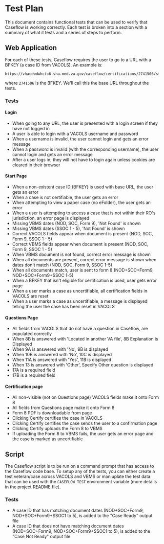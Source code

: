 # Test Plan

This document contains functional tests that can be used to verify that Caseflow is working correctly. Each test is broken into a section with a summary of what it tests and a series of steps to perform.

## Web Application

For each of these tests, Caseflow requires the user to go to a URL with a BFKEY (a case ID from VACOLS). An example is:

```
https://vhacdwdwhcto6.vha.med.va.gov/caseflow/certifications/2741506/start
```

where `2741506` is the BFKEY. We'll call this the base URL throughout the tests.

### Tests

#### Login

- When going to any URL, the user is presented with a login screen if they have not logged in
- A user is able to login with a VACOLS username and password
- When a username is invalid, the user cannot login and gets an error message
- When a password is invalid (with the corresponding username), the user cannot login and gets an error message
- After a user logs in, they will not have to login again unless cookies are cleared in their browser

#### Start Page
  
- When a non-existent case ID (BFKEY) is used with base URL, the user gets an error
- When a case is not certifiable, the user gets an error
- When attempting to view a paper case (no eFolder), the user gets an error
- When a user is attempting to access a case that is not within their RO's jurisdiction, an error page is displayed
- Missing VBMS dates (NOD, SOC, Form 9), 'Not Found' is shown
- Missing VBMS dates (SSOC 1 - 5), 'Not Found' is shown
- Correct VACOLS fields appear when document is present (NOD, SOC, Form 9, SSOC 1 - 5)
- Correct VBMS fields appear when document is present (NOD, SOC, Form 9, SSOC 1 - 5)
- When VBMS document is not found, correct error message is shown
- When all documents are present, correct error message is shown when dates don't match (NOD, SOC, Form 9, SSOC 1-5)
- When all documents match, user is sent to form 8 (NOD+SOC+Form9, NOD+SOC+Form9+SSOC 1-5)
- When a BFKEY that isn't eligible for certification is used, user gets error page
- When a user marks a case as uncertifiable, all certification fields in VACOLS are reset
- When a user marks a case as uncertifiable, a message is displayed telling the user the case has been reset in VACOLS

#### Questions Page 

- All fields from VACOLS that do not have a question in Caseflow, are populated correctly
- When 8B is answered with 'Located in another VA file',  8B Explanation is Displayed
- When 9A is answered with 'No', 9B is displayed
- When 10B is answered with 'No', 10C is displayed
- When 11A is answered with 'Yes', 11B is displayed
- When 13 is answered with 'Other', Specify Other question is displayed
- 17A is a required field
- 17B is a required field

#### Certification page

- All non-visible (not on Questions page) VACOLS fields make it onto Form 8
- All fields from Questions page make it onto Form 8
- Form 8 PDF is downloadable from page
- Clicking Certify certifies the case in VACOLS
- Clicking Certify certifies the case sends the user to a confirmation page
- Clicking Certify uploads the Form 8 to VBMS
- If uploading the Form 8 to VBMS fails, the user gets an error page and the case is marked as uncertifiable

## Script

The Caseflow script is to be run on a command prompt that has access to the Caseflow code base. To setup any of the tests, you can either create a test veteran/case across VACOLS and VBMS or maniuplate the test data that can be used with the `CASEFLOW_TEST` environment variable (more details in the project README file).

### Tests

- A case ID that has matching document dates (NOD+SOC+Form9, NOD+SOC+Form9+SSOC1 to 5), is added to the "Case Ready" output file
- A case ID that does not have matching document dates (NOD+SOC+Form9, NOD+SOC+Form9+SSOC1 to 5), is added to the "Case Not Ready" output file